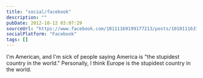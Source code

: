 ```yaml
---
title: "social/facebook"
description: ""
pubDate: 2012-10-12 03:07:29
sourceUrl: "https://www.facebook.com/10111169199177213/posts/10101116377302833"
socialPlatform: "Facebook"
tags: []
---
```


I'm American, and I'm sick of people saying America is "the stupidest country in the world." Personally, I think Europe is the stupidest country in the world.
